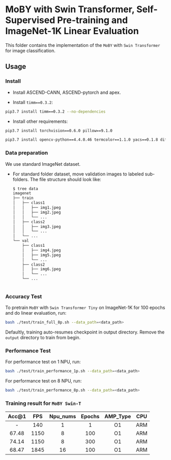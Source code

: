 # MoBY with Swin Transformer, Self-Supervised Pre-training and ImageNet-1K Linear Evaluation

This folder contains the implementation of the `MoBY` with `Swin Transformer` for image classification.

## Usage

### Install

- Install ASCEND-CANN, ASCEND-pytorch and apex.

- Install `timm==0.3.2`:

```bash
pip3.7 install timm==0.3.2 --no-dependencies
```

- Install other requirements:

```bash
pip3.7 install torchvision==0.6.0 pillow==9.1.0
```

```bash
pip3.7 install opencv-python==4.4.0.46 termcolor==1.1.0 yacs==0.1.8 diffdist
```

### Data preparation

We use standard ImageNet dataset.

- For standard folder dataset, move validation images to labeled sub-folders. The file structure should look like:
  ```bash
  $ tree data
  imagenet 
  ├── train
  │   ├── class1
  │   │   ├── img1.jpeg
  │   │   ├── img2.jpeg
  │   │   └── ...
  │   ├── class2
  │   │   ├── img3.jpeg
  │   │   └── ...
  │   └── ...
  └── val
      ├── class1
      │   ├── img4.jpeg
      │   ├── img5.jpeg
      │   └── ...
      ├── class2
      │   ├── img6.jpeg
      │   └── ...
      └── ...
 
  ```

### Accuracy Test

To pretrain `MoBY` with `Swin Transformer Tiny` on ImageNet-1K for 100 epochs and do linear evaluation, run:

```bash
bash ./test/train_full_8p.sh --data_path=<data_path>
```
Defaultly, training auto-resumes checkpoint in output directory. Remove the `output` directory to train from begin.

### Performance Test
For performance test on 1 NPU, run:

```bash
bash ./test/train_performance_1p.sh --data_path=<data_path>
```

For performance test on 8 NPU, run:

```bash
bash ./test/train_performance_8p.sh --data_path=<data_path>
```


### Training result for `MoBY Swin-T`

| Acc@1    | FPS       | Npu_nums | Epochs   | AMP_Type | CPU |
| :------: | :------:  | :------: | :------: | :------: |:------:|
| -        | 140       | 1        | 1        | O1       | ARM |
| 67.48    | 1150      | 8        | 100      | O1       | ARM |
| 74.14    | 1150      | 8        | 300      | O1       | ARM |
| 68.47    | 1845      | 16       | 100      | O1       | ARM |